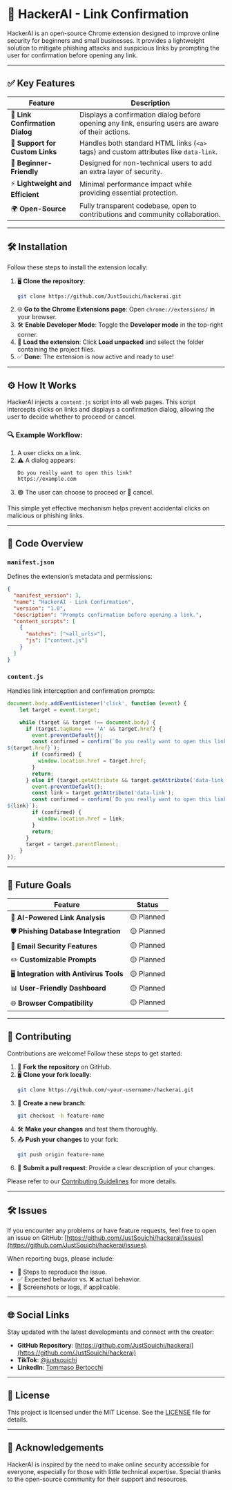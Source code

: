 # 🚀 HackerAI - Link Confirmation

HackerAI is an open-source Chrome extension designed to improve online security for beginners and small businesses. It provides a lightweight solution to mitigate phishing attacks and suspicious links by prompting the user for confirmation before opening any link.

---

## ✅ Key Features
| Feature                         | Description                                                                                   |
|---------------------------------|-----------------------------------------------------------------------------------------------|
| 🛑 **Link Confirmation Dialog**  | Displays a confirmation dialog before opening any link, ensuring users are aware of their actions. |
| 🔗 **Support for Custom Links**  | Handles both standard HTML links (`<a>` tags) and custom attributes like `data-link`.        |
| 🤝 **Beginner-Friendly**         | Designed for non-technical users to add an extra layer of security.                          |
| ⚡ **Lightweight and Efficient** | Minimal performance impact while providing essential protection.                             |
| 🌍 **Open-Source**               | Fully transparent codebase, open to contributions and community collaboration.               |

---

## 🛠️ Installation
Follow these steps to install the extension locally:

1. 🖥️ **Clone the repository**:
   ```bash
   git clone https://github.com/JustSouichi/hackerai.git
   ```
2. 🌐 **Go to the Chrome Extensions page**:
   Open `chrome://extensions/` in your browser.
3. 🛠️ **Enable Developer Mode**:
   Toggle the **Developer mode** in the top-right corner.
4. 📂 **Load the extension**:
   Click **Load unpacked** and select the folder containing the project files.
5. ✅ **Done**:
   The extension is now active and ready to use!

---

## ⚙️ How It Works
HackerAI injects a `content.js` script into all web pages. This script intercepts clicks on links and displays a confirmation dialog, allowing the user to decide whether to proceed or cancel.

### 🔍 Example Workflow:
1. A user clicks on a link.
2. ⚠️ A dialog appears:
   ```
   Do you really want to open this link?
   https://example.com
   ```
3. 🟢 The user can choose to proceed or 🛑 cancel.

This simple yet effective mechanism helps prevent accidental clicks on malicious or phishing links.

---

## 📄 Code Overview

### `manifest.json`
Defines the extension’s metadata and permissions:
```json
{
  "manifest_version": 3,
  "name": "HackerAI - Link Confirmation",
  "version": "1.0",
  "description": "Prompts confirmation before opening a link.",
  "content_scripts": [
    {
      "matches": ["<all_urls>"],
      "js": ["content.js"]
    }
  ]
}
```

### `content.js`
Handles link interception and confirmation prompts:
```javascript
document.body.addEventListener('click', function (event) {
    let target = event.target;

    while (target && target !== document.body) {
      if (target.tagName === 'A' && target.href) {
        event.preventDefault();
        const confirmed = confirm(`Do you really want to open this link?
${target.href}`);
        if (confirmed) {
          window.location.href = target.href;
        }
        return;
      } else if (target.getAttribute && target.getAttribute('data-link')) {
        event.preventDefault();
        const link = target.getAttribute('data-link');
        const confirmed = confirm(`Do you really want to open this link?
${link}`);
        if (confirmed) {
          window.location.href = link;
        }
        return;
      }
      target = target.parentElement;
    }
});
```

---

## 🎯 Future Goals
| Feature                         | Status     |
|---------------------------------|------------|
| 🤖 **AI-Powered Link Analysis** | 🟡 Planned |
| 🛡️ **Phishing Database Integration** | 🟡 Planned |
| 📧 **Email Security Features**   | 🟡 Planned |
| ✏️ **Customizable Prompts**      | 🟡 Planned |
| 🖥️ **Integration with Antivirus Tools** | 🟡 Planned |
| 📊 **User-Friendly Dashboard**   | 🟡 Planned |
| 🌐 **Browser Compatibility**     | 🟡 Planned |

---

## 🙌 Contributing
Contributions are welcome! Follow these steps to get started:

1. 🔀 **Fork the repository** on GitHub.
2. 🖥️ **Clone your fork locally**:
   ```bash
   git clone https://github.com/<your-username>/hackerai.git
   ```
3. 🌱 **Create a new branch**:
   ```bash
   git checkout -b feature-name
   ```
4. 🛠️ **Make your changes** and test them thoroughly.
5. 📤 **Push your changes** to your fork:
   ```bash
   git push origin feature-name
   ```
6. 🔁 **Submit a pull request**:
   Provide a clear description of your changes.

Please refer to our [Contributing Guidelines](CONTRIBUTING.md) for more details.

---

## 🛠️ Issues
If you encounter any problems or have feature requests, feel free to open an issue on GitHub: [https://github.com/JustSouichi/hackerai/issues](https://github.com/JustSouichi/hackerai/issues).

When reporting bugs, please include:
- 🪪 Steps to reproduce the issue.
- ✅ Expected behavior vs. ❌ actual behavior.
- 📸 Screenshots or logs, if applicable.

---

## 🌐 Social Links
Stay updated with the latest developments and connect with the creator:
- **GitHub Repository**: [https://github.com/JustSouichi/hackerai](https://github.com/JustSouichi/hackerai)
- **TikTok**: [@justsouichi](https://www.tiktok.com/@justsouichi)
- **LinkedIn**: [Tommaso Bertocchi](https://www.linkedin.com/in/tommaso-bertocchi-678ba22b5/)

---

## 📜 License
This project is licensed under the MIT License. See the [LICENSE](LICENSE) file for details.

---

## 🤝 Acknowledgements
HackerAI is inspired by the need to make online security accessible for everyone, especially for those with little technical expertise. Special thanks to the open-source community for their support and resources.
